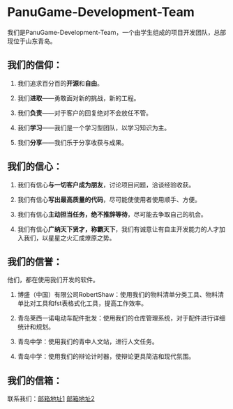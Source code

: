 # PanuGame-Development-Team
我们是PanuGame-Development-Team，一个由学生组成的项目开发团队，总部现位于山东青岛。
## 我们的信仰：
1. 我们追求百分百的**开源**和**自由**。

2. 我们**进取**——勇敢面对新的挑战，新的工程。

3. 我们**负责**——对于客户的回复绝对不会放任不管。

4. 我们**学习**——我们是一个学习型团队，以学习知识为主。

5. 我们**分享**——我们乐于分享收获与成果。

## 我们的信心：

1. 我们有信心**与一切客户成为朋友**，讨论项目问题，洽谈经验收获。

2. 我们有信心**写出最高质量的代码**，尽可能使使用者使用顺手、方便。

3. 我们有信心**主动担当任务，绝不推辞等待**，尽可能去争取自己的机会。

4. 我们有信心**广纳天下贤才，称霸天下**，我们有诚意让有自主开发能力的人才加入我们，以星星之火汇成燎原之势。

## 我们的信誉：
他们，都在使用我们开发的软件。

1. 博盛（中国）有限公司RobertShaw：使用我们的物料清单分类工具、物料清单比对工具和fst表格式化工具，提高工作效率。

2. 青岛莱西一诺电动车配件批发：使用我们的仓库管理系统，对于配件进行详细统计和规划。

3. 青岛中学：使用我们的青中人文站，进行人文任务。

4. 青岛中学：使用我们的辩论计时器，使辩论更具简洁和现代氛围。

## 我们的信箱：
联系我们：[邮箱地址1](mailto:23599488@qq.com) [邮箱地址2](mailto:BillsgWu@outlook.com)
